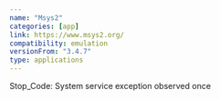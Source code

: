 ```yaml
---
name: "Msys2"
categories: [app]
link: https://www.msys2.org/
compatibility: emulation
versionFrom: "3.4.7"
type: applications
---
```


Stop_Code: System service exception observed once